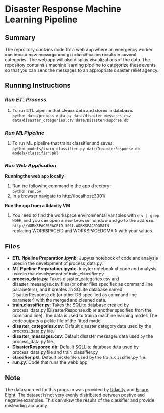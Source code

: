 # Disaster Response Machine Learning Pipeline

## Summary
The repository contains code for a web app where an emergency worker can input a new message and get classification results in several categories. The web app will also display visualizations of the data.  The repository contains a machine learning pipeline to categorize these events so that you can send the messages to an appropriate disaster relief agency.

## Running Instructions
### ***Run ETL Process***
1. To run ETL pipeline that cleans data and stores in database:<br>
`python data/process_data.py data/disaster_messages.csv data/disaster_categories.csv data/DisasterResponse.db`

### ***Run ML Pipeline***
1. To run ML pipeline that trains classifier and saves:<br>
`python models/train_classifier.py data/DisasterResponse.db models/classifier.pkl`

### ***Run Web Application***
**Running the web app locally**
1. Run the following command in the app directory:<br>
    `python run.py`
2. In a browser navigate to http://localhost:3001/

**Run the app from a Udacity VM**
1. You need to find the workspace environmental variables with `env | grep WORK`, and you can open a new browser window and go to the address: <br>
    `http://WORKSPACESPACEID-3001.WORKSPACEDOMAIN` <br>
replacing WORKSPACEID and WORKSPACEDOMAIN with your values.

## Files
* **ETL Pipeline Preparation.ipynb**: Jupyter notebook of code and analysis used in the development of process_data.py.
* **ML Pipeline Preparation.ipynb**: Jupyter notebook of code and analysis used in the development of train_classifier.py.
* **process_data.py**: Takes disaster_categories.csv and disaster_messages.csv files (or other files specified as command line parameters), and it creates an SQLite database named DisasterResponse.db (or other DB specified as command line parameter) with the merged and cleaned data.
* **train_classifier.py**: Takes the SQLite database created by process_data.py (DisasterResponse.db or another specified from the command line).  The data is used to train a machine learning model.  The code outputs a pickle file of the fitted model.
* **disaster_categories.csv**: Default disaster category data used by the process_data.py file.
* **disaster_messages.csv**: Default disaster messages data used by the process_data.py file.
* **DisasterResponse.db**: Default SQLLite database data used by process_data.py file and train_classifier.py
* **classifier.pkl**: Default pickle file used by the train_classifier.py file.
* **run.py**: Code that runs the webb app


## Note
The data sourced for this program was provided by [Udacity](https://www.udacity.com) and [Figure Eight](https://www.figure-eight.com/).  The dataset is not very evenly distributed between postive and negative examples.  This can skew the results of the classifier and provide misleading accuracy.

